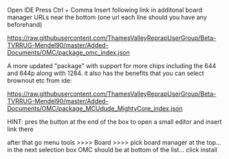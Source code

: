 Open IDE
Press Ctrl + Comma
Insert following link in additonal board manager URLs near the bottom (one url each line should you have any beforehand)

https://raw.githubusercontent.com/ThamesValleyReprapUserGroup/Beta-TVRRUG-Mendel90/master/Added-Documents/OMC/package_omc_index.json

A more updated "package" with support for more chips including the 644 and 644p along with 1284. it also has the benefits that you can select brownout etc from ide:

https://raw.githubusercontent.com/ThamesValleyReprapUserGroup/Beta-TVRRUG-Mendel90/master/Added-Documents/OMC/package_MCUdude_MightyCore_index.json

HINT: pres the button at the end of the box to open a small editor and insert link there

after that go menu tools >>>> Board >>>> pick board manager at the top... 
in the next selection box OMC should be at bottom of the list... click install

